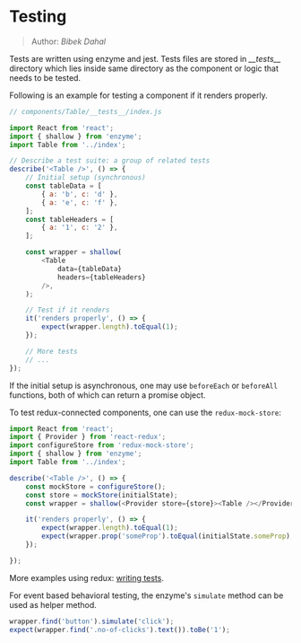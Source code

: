 # Testing

> Author: *Bibek Dahal*

Tests are written using enzyme and jest. Tests files are stored in *\_\_tests\_\_* directory which lies inside same directory as the component or logic that needs to be tested.

Following is an example for testing a component if it renders properly.

```javascript
// components/Table/__tests__/index.js

import React from 'react';
import { shallow } from 'enzyme';
import Table from '../index';

// Describe a test suite: a group of related tests
describe('<Table />', () => {
    // Initial setup (synchronous)
    const tableData = [
        { a: 'b', c: 'd' },
        { a: 'e', c: 'f' },
    ];
    const tableHeaders = [
        { a: '1', c: '2' },
    ];

    const wrapper = shallow(
        <Table
            data={tableData}
            headers={tableHeaders}
        />,
    );

    // Test if it renders
    it('renders properly', () => {
        expect(wrapper.length).toEqual(1);
    });

    // More tests
    // ...
});
```

If the initial setup is asynchronous, one may use `beforeEach` or `beforeAll` functions, both of which can return a promise object.

To test redux-connected components, one can use the `redux-mock-store`:

```javascript
import React from 'react';
import { Provider } from 'react-redux';
import configureStore from 'redux-mock-store';
import { shallow } from 'enzyme';
import Table from '../index';

describe('<Table />', () => {
    const mockStore = configureStore();
    const store = mockStore(initialState);
    const wrapper = shallow(<Provider store={store}><Table /></Provider>);

    it('renders properly', () => {
        expect(wrapper.length).toEqual(1);
        expect(wrapper.prop('someProp').toEqual(initialState.someProp);
    });

});
```

More examples using redux: [writing tests](https://github.com/reactjs/redux/blob/master/docs/recipes/WritingTests.md).

For event based behavioral testing, the enzyme's `simulate` method can be used as helper method.

```js
wrapper.find('button').simulate('click');
expect(wrapper.find('.no-of-clicks').text()).toBe('1');
```


